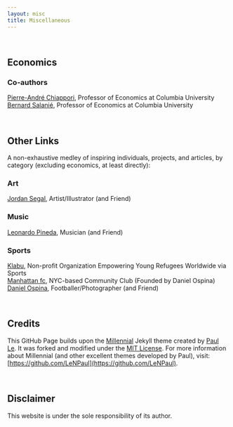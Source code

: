 ```yaml
---
layout: misc
title: Miscellaneous
---
```


<br>

## Economics

### Co-authors
<a href="http://www.columbia.edu/~pc2167/" target="_blank" rel="noopener noreferrer">Pierre-André Chiappori</a>, Professor of Economics at Columbia University  
<a href="http://bsalanie.com/" target="_blank" rel="noopener noreferrer">Bernard Salanié</a>, Professor of Economics at Columbia University

<br>

## Other Links
A non-exhaustive medley of inspiring individuals, projects, and articles, by category (excluding economics, at least directly):

### Art  
<a href="https://www.jmsegal.com/" target="_blank" rel="noopener noreferrer">Jordan Segal</a>, Artist/Illustrator (and Friend)

### Music  
<a href="http://leonardopinedag.com/index.php" target="_blank" rel="noopener noreferrer">Leonardo Pineda</a>, Musician (and Friend)

### Sports  
<a href="https://klabu.org/" target="_blank" rel="noopener noreferrer">Klabu</a>, Non-profit Organization Empowering Young Refugees Worldwide via Sports  
<a href="http://mnhttnfc.com/" target="_blank" rel="noopener noreferrer">Manhattan fc</a>, NYC-based Community Club (Founded by Daniel Ospina)  
<a href="https://www.dannyospina.com/" target="_blank" rel="noopener noreferrer">Daniel Ospina</a>, Footballer/Photographer (and Friend)  

<br> 

## Credits  
This GitHub Page builds upon the [Millennial](https://lenpaul.github.io/Millennial/) Jekyll theme created by [Paul Le](https://www.lenpaul.com/). It was forked and modified under the [MIT License](http://choosealicense.com/licenses/mit/). For more information about Millennial (and other excellent themes developed by Paul), visit: [https://github.com/LeNPaul](https://github.com/LeNPaul).

<br>

## Disclaimer
This website is under the sole responsibility of its author.
